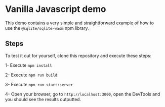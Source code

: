 # Vanilla Javascript demo
This demo contains a very simple and straightforward example of how to use the `@sqlite/sqlite-wasm` npm library.

## Steps
To test it out for yourself, clone this repository and execute these steps:

1- Execute `npm install`

2- Execute `npm run build`

3- Execute `npm run start:server`

4- Open your browser, go to `http://localhost:3000`, open the DevTools and you should see the results outputted.
